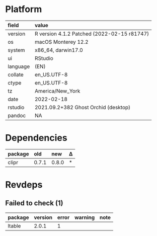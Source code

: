 # Platform

|field    |value                                       |
|:--------|:-------------------------------------------|
|version  |R version 4.1.2 Patched (2022-02-15 r81747) |
|os       |macOS Monterey 12.2                         |
|system   |x86_64, darwin17.0                          |
|ui       |RStudio                                     |
|language |(EN)                                        |
|collate  |en_US.UTF-8                                 |
|ctype    |en_US.UTF-8                                 |
|tz       |America/New_York                            |
|date     |2022-02-18                                  |
|rstudio  |2021.09.2+382 Ghost Orchid (desktop)        |
|pandoc   |NA                                          |

# Dependencies

|package |old   |new   |Δ  |
|:-------|:-----|:-----|:--|
|clipr   |0.7.1 |0.8.0 |*  |

# Revdeps

## Failed to check (1)

|package |version |error |warning |note |
|:-------|:-------|:-----|:-------|:----|
|ltable  |2.0.1   |1     |        |     |

